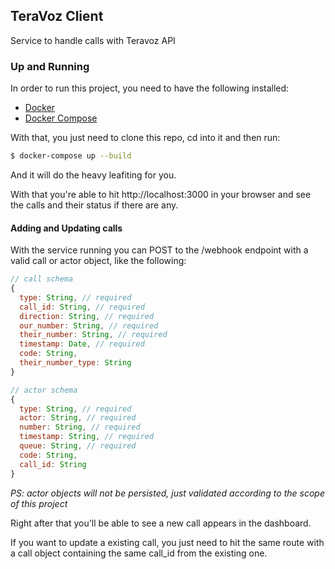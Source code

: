 ## TeraVoz Client

Service to handle calls with Teravoz API

### Up and Running

In order to run this project, you need to have the following installed:

- [Docker](https://docs.docker.com/)
- [Docker Compose](https://docs.docker.com/compose/)

With that, you just need to clone this repo, cd into it and then run:

```bash
$ docker-compose up --build
```

And it will do the heavy leafiting for you.

With that you're able to hit http://localhost:3000 in your browser and see the calls and their status if there are any.

#### Adding and Updating calls

With the service running you can POST to the /webhook endpoint with a valid call or actor object, like the following:

```javascript
// call schema
{
  type: String, // required
  call_id: String, // required
  direction: String, // required
  our_number: String, // required
  their_number: String, // required
  timestamp: Date, // required
  code: String,
  their_number_type: String
}

// actor schema
{
  type: String, // required
  actor: String, // required
  number: String, // required
  timestamp: String, // required
  queue: String, // required
  code: String,
  call_id: String
}
```

*PS: actor objects will not be persisted, just validated according to the scope of this project*

Right after that you'll be able to see a new call appears in the dashboard.

If you want to update a existing call, you just need to hit the same route with a call object containing the same call_id from the existing one.